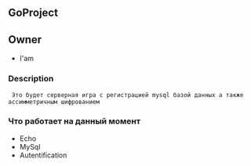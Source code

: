 ## GoProject
## Owner
- I'am

### Description
` Это будет серверная игра с регистрацией mysql базой данных а также ассимметричным шифрованием`

### Что работает на данный момент
- Echo
- MySql
- Autentification
